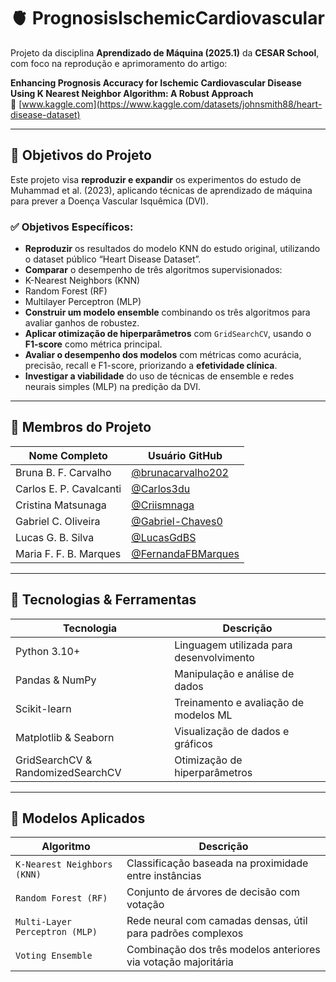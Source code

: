# 🫀 PrognosisIschemicCardiovascular

Projeto da disciplina **Aprendizado de Máquina (2025.1)** da **CESAR School**, com foco na reprodução e aprimoramento do artigo:

**Enhancing Prognosis Accuracy for Ischemic Cardiovascular Disease Using K Nearest Neighbor Algorithm: A Robust Approach**  
📄 [www.kaggle.com](https://www.kaggle.com/datasets/johnsmith88/heart-disease-dataset)

---

## 🎯 Objetivos do Projeto

Este projeto visa **reproduzir e expandir** os experimentos do estudo de Muhammad et al. (2023), aplicando técnicas de aprendizado de máquina para prever a Doença Vascular Isquêmica (DVI).

### ✅ Objetivos Específicos:

-  **Reproduzir** os resultados do modelo KNN do estudo original, utilizando o dataset público “Heart Disease Dataset”.
-  **Comparar** o desempenho de três algoritmos supervisionados:
  - K-Nearest Neighbors (KNN)
  - Random Forest (RF)
  - Multilayer Perceptron (MLP)
-  **Construir um modelo ensemble** combinando os três algoritmos para avaliar ganhos de robustez.
-  **Aplicar otimização de hiperparâmetros** com `GridSearchCV`, usando o **F1-score** como métrica principal.
-  **Avaliar o desempenho dos modelos** com métricas como acurácia, precisão, recall e F1-score, priorizando a **efetividade clínica**.
-  **Investigar a viabilidade** do uso de técnicas de ensemble e redes neurais simples (MLP) na predição da DVI.

----

## 👥 Membros do Projeto

| Nome Completo                | Usuário GitHub              |
|------------------------------|-----------------------------|
| Bruna B. F. Carvalho         | [@brunacarvalho202](https://github.com/brunacarvalho202) |
| Carlos E. P. Cavalcanti      | [@Carlos3du](https://github.com/Carlos3du) |
| Cristina Matsunaga          | [@Criismnaga](https://github.com/Criismnaga) |
| Gabriel C. Oliveira         | [@Gabriel-Chaves0](https://github.com/Gabriel-Chaves0) |
| Lucas G. B. Silva           | [@LucasGdBS](https://github.com/LucasGdBS) |
| Maria F. F. B. Marques      | [@FernandaFBMarques](https://github.com/FernandaFBMarques) |

---

## 🧪 Tecnologias & Ferramentas

| Tecnologia      | Descrição                                      |
|----------------|------------------------------------------------|
| Python 3.10+    | Linguagem utilizada para desenvolvimento       |
| Pandas & NumPy  | Manipulação e análise de dados                 |
| Scikit-learn    | Treinamento e avaliação de modelos ML          |
| Matplotlib & Seaborn | Visualização de dados e gráficos        |
| GridSearchCV & RandomizedSearchCV | Otimização de hiperparâmetros |

---

## 🧬 Modelos Aplicados

| Algoritmo                 | Descrição                                                                 |
|---------------------------|--------------------------------------------------------------------------|
| `K-Nearest Neighbors (KNN)` | Classificação baseada na proximidade entre instâncias                    |
| `Random Forest (RF)`        | Conjunto de árvores de decisão com votação                              |
| `Multi-Layer Perceptron (MLP)` | Rede neural com camadas densas, útil para padrões complexos         |
| `Voting Ensemble`           | Combinação dos três modelos anteriores via votação majoritária         |
